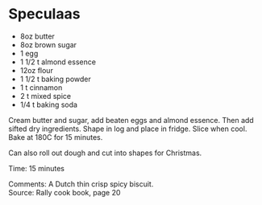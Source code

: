 # Speculaas

* 8oz butter
* 8oz brown sugar
* 1 egg
* 1 1/2 t almond essence
* 12oz flour
* 1 1/2 t baking powder
* 1 t cinnamon
* 2 t mixed spice
* 1/4 t baking soda

Cream butter and sugar, add beaten eggs and almond essence.  Then add sifted dry ingredients.  Shape in log and place in fridge.  Slice when cool.  Bake at 180C for  15 minutes.

Can also roll out dough and cut into shapes for Christmas.

Time: 15 minutes  

Comments: A Dutch thin crisp spicy biscuit.  
Source: Rally cook book, page 20

